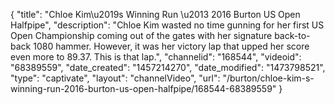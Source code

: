 {
    "title": "Chloe Kim\u2019s Winning Run \u2013 2016 Burton US Open Halfpipe",
    "description": "Chloe Kim wasted no time gunning for her first US Open Championship coming out of the gates with her signature back-to-back 1080 hammer. However, it was her victory lap that upped her score even more to 89.37. This is that lap.",
    "channelid": "168544",
    "videoid": "68389559",
    "date_created": "1457214270",
    "date_modified": "1473798521",
    "type": "captivate",
    "layout": "channelVideo",
    "url": "\/burton\/chloe-kim-s-winning-run-2016-burton-us-open-halfpipe\/168544-68389559"
}